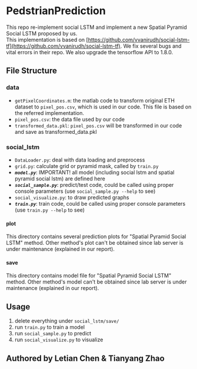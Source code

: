 # PedstrianPrediction

This repo re-implement social LSTM and implement a new Spatial Pyramid Social LSTM proposed by us.  
This implementation is based on [https://github.com/vvanirudh/social-lstm-tf](https://github.com/vvanirudh/social-lstm-tf). We fix several bugs and vital errors in their repo. We also upgrade the tensorflow API to 1.8.0.

## File Structure
### data
- `getPixelCoordinates.m`: the matlab code to transform original ETH dataset to `pixel_pos.csv`, which is used in our code. This file is based on the referred implementation.
- `pixel_pos.csv`: the data file used by our code
- `transformed_data.pkl`: `pixel_pos.csv` will be transformed in our code and save as transformed_data.pkl

### social_lstm
- `DataLoader.py`: deal with data loading and preprocess
- `grid.py`: calculate grid or pyramid mask, called by `train.py`
- ***`model.py`***: IMPORTANT! all model (including social lstm and spatial pyramid social lstm) are defined here
- ***`social_sample.py`***: predict/test code, could be called using proper console parameters (use `social_sample.py --help` to see)
- `social_visualize.py`: to draw predicted graphs
- ***`train.py`***: train code, could be called using proper console parameters (use `train.py --help` to see)

#### plot
This directory contains several prediction plots for "Spatial Pyramid Social LSTM" method. 
Other method's plot can't be obtained since lab server is under maintenance (explained in our report). 

#### save
This directory contains model file for "Spatial Pyramid Social LSTM" method. 
Other method's model can't be obtained since lab server is under maintenance (explained in our report). 

## Usage
1. delete everything under `social_lstm/save/`
2. run `train.py` to train a model
3. run `social_sample.py` to predict
4. run `social_visualize.py` to visualize

## Authored by Letian Chen & Tianyang Zhao